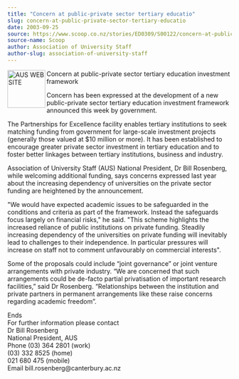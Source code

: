 ```yaml
---
title: "Concern at public-private sector tertiary educatio"
slug: concern-at-public-private-sector-tertiary-educatio
date: 2003-09-25
source: https://www.scoop.co.nz/stories/ED0309/S00122/concern-at-public-private-sector-tertiary-educatio.htm
source-name: Scoop
author: Association of University Staff
author-slug: association-of-university-staff
---
```


<p><img align="left" width="85" height="85" src="http://www.aus.ac.nz/pictures/logo.gif" alt="AUS WEB SITE" border="0">Concern at public-private
sector tertiary education investment framework</p>

<p>Concern has
been expressed at the development of a new public-private
sector tertiary education investment framework announced
this week by government.</p>

<p>The Partnerships for Excellence
facility enables tertiary institutions to seek matching
funding from government for large-scale investment projects
(generally those valued at $10 million or more).  It has
been established to encourage greater private sector
investment in tertiary education and to foster better
linkages between tertiary institutions, business and
industry.</p>

<p>Association of University Staff (AUS) National
President, Dr Bill Rosenberg, while welcoming additional
funding, says concerns expressed last year about the
increasing dependency of universities on the private sector
funding are heightened by the announcement.<p>

<p>"We would
have expected academic issues to be safeguarded in the
conditions and criteria as part of the framework. Instead
the safeguards focus largely on financial risks," he said. 
"This scheme highlights the increased reliance of public
institutions on private funding. Steadily increasing
dependency of the universities on private funding will
inevitably lead to challenges to their independence. In
particular pressures will increase on staff not to comment
unfavourably on commercial interests".<p>
<p>Some of the
proposals could include “joint governance” or joint venture
arrangements with private industry. “We are concerned that
such arrangements could be de-facto partial privatisation of
important research facilities,” said Dr Rosenberg.
“Relationships between the institution and private partners
in permanent arrangements like these raise concerns
regarding academic freedom”.<p>

<p>Ends<br>For further
information please contact<br>Dr Bill
Rosenberg					<br>National President, AUS						<br>Phone
	(03) 364 2801 (work)				<br>(03) 332 8525 (home)	
					<br>021 680 475 (mobile) 						<br>Email
	bill.rosenberg@canterbury.ac.nz<br><p>




<!--



